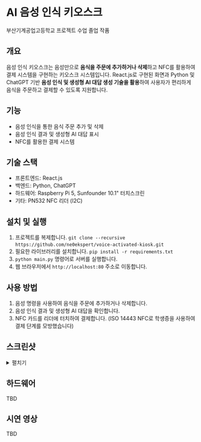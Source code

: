 
# AI 음성 인식 키오스크

부산기계공업고등학교 프로젝트 수업 졸업 작품

## 개요

음성 인식 키오스크는 음성만으로 **음식을 주문에 추가하거나 삭제**하고 NFC를 활용하여 결제 시스템을 구현하는 키오스크 시스템입니다.
React.js로 구현된 화면과 Python 및 ChatGPT 기반 **음성 인식 및 생성형 AI 대답 생성 기술을 활용**하여 사용자가 편리하게 음식을 주문하고 결제할 수 있도록 지원합니다.

## 기능

* 음성 인식을 통한 음식 주문 추가 및 삭제
* 음성 인식 결과 및 생성형 AI 대답 표시
* NFC를 활용한 결제 시스템

## 기술 스택

* 프론트엔드: React.js
* 백엔드: Python, ChatGPT
* 하드웨어: Raspberry Pi 5, Sunfounder 10.1" 터치스크린
* 기타: PN532 NFC 리더 (I2C)

## 설치 및 실행

1. 프로젝트를 복제합니다. `git clone --recursive https://github.com/ne0ekspert/voice-activated-kiosk.git`
2. 필요한 라이브러리를 설치합니다. `pip install -r requirements.txt`
3. `python main.py` 명령어로 서버를 실행합니다.
4. 웹 브라우저에서 `http://localhost:80` 주소로 이동합니다.

## 사용 방법

1. 음성 명령을 사용하여 음식을 주문에 추가하거나 삭제합니다.
2. 음성 인식 결과 및 생성형 AI 대답을 확인합니다.
3. NFC 카드를 리더에 터치하여 결제합니다. (ISO 14443 NFC로 학생증을 사용하여 결제 단계를 모방했습니다)

## 스크린샷

<details>

<summary>펼치기</summary>

대기 화면

![Idle Screen](./docs/main.png)

---

주문 화면

![Order Screen](./docs/order.png)

---

주문 선택한 화면

![Order Screen with Items](./docs/order-selected.png)

---

결제 선택 화면

![Payment Selection Screen](./docs/payment.png)

---

카드 결제 화면

![Card Payment Screen](./docs/payment-card.png)

---

카드 결제 성공 화면

![Card Payment Success Screen](./docs/payment-card-success.png)

---

현금 결제 화면

![Cash Payment Screen](./docs/payment-cash.png)
</details>

## 하드웨어

TBD

## 시연 영상

TBD
